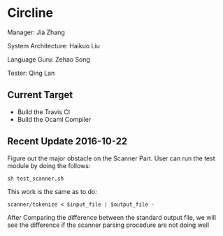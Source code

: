 # Circline
Manager: Jia Zhang

System Architecture: Haikuo Liu

Language Guru: Zehao Song

Tester: Qing Lan
## Current Target
- Build the Travis CI
- Build the Ocaml Compiler

## Recent Update 2016-10-22
Figure out the major obstacle on the Scanner Part. User can run the test module by doing the follows:
```
sh test_scanner.sh 
```
This work is the same as to do:
```
scanner/tokenize < $input_file | $output_file -
```
After Comparing the difference between the standard output file, we will see the difference if the scanner parsing procedure are not doing well
